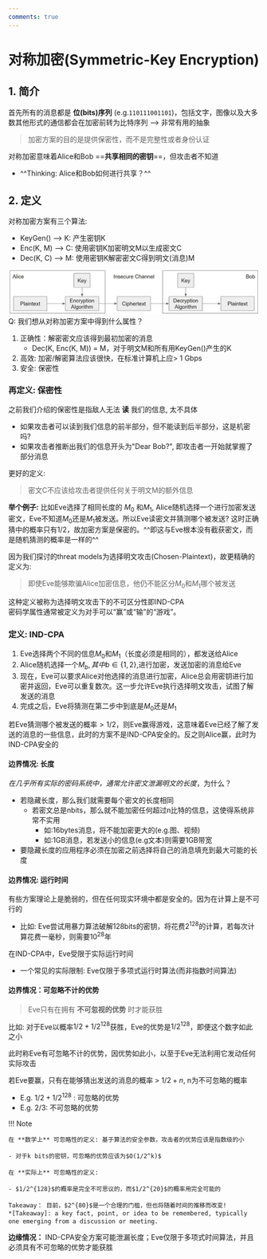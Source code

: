 ```yaml
---
comments: true
---
```


# 对称加密(Symmetric-Key Encryption)

## 1. 简介

首先所有的消息都是 **位(bits)序列** (e.g.`110111001101`)，包括文字，图像以及大多数其他形式的通信都会在加密前转为比特序列  -->  非常有用的抽象

> 加密方案的目的是提供保密性，而不是完整性或者身份认证

对称加密意味着Alice和Bob ==**共享相同的密钥**==，但攻击者不知道

- ^^Thinking: Alice和Bob如何进行共享？^^

## 2. 定义
对称加密方案有三个算法:

- KeyGen() -->  K: 产生密钥K
- Enc(K, M) --> C: 使用密钥K加密明文M以生成密文C
- Dec(K, C) --> M: 使用密钥K解密密文C得到明文(消息)M

![](./assets/Snipaste_2023-12-30_21-39-38.jpg)
Q: 我们想从对称加密方案中得到什么属性？

1. 正确性：解密密文应该得到最初加密的消息
    - Dec(K, Enc(K, M)) = M，对于明文M和所有用KeyGen()产生的K
2. 高效: 加密/解密算法应该很快，在标准计算机上应> 1 Gbps 
3. 安全: 保密性

### 再定义: 保密性
之前我们介绍的保密性是指敌人无法 **读** 我们的信息, 太不具体

- 如果攻击者可以读到我们信息的前半部分，但不能读到后半部分，这是机密吗?
- 如果攻击者推断出我们的信息开头为"Dear Bob?", 即攻击者一开始就掌握了部分消息

更好的定义:
> 密文C不应该给攻击者提供任何关于明文M的额外信息

**举个例子:**
比如Eve选择了相同长度的 $M_0$ 和$M_1$, Alice随机选择一个进行加密发送密文，Eve不知道$M_0$还是$M_1$被发送。所以Eve读密文并猜测哪个被发送? 这时正确猜中的概率只有$1/2$，故加密方案是保密的。^^即这与Eve根本没有截获密文，而是随机猜测的概率是一样的^^

因为我们探讨的threat models为选择明文攻击(Chosen-Plaintext)，故更精确的定义为:
> 即使Eve能够欺骗Alice加密信息，他仍不能区分$M_0$和$M_1$哪个被发送

这种定义被称为选择明文攻击下的不可区分性即IND-CPA <br>
密码学属性通常被定义为对手可以“赢”或“输”的“游戏”。

### 定义: IND-CPA
1. Eve选择两个不同的信息$M_0$和$M_1$（长度必须是相同的），都发送给Alice
2. Alice随机选择一个$M_b, 其中b \in \{1,2\}$,进行加密，发送加密的消息给Eve
3. 现在，Eve可以要求Alice对他选择的消息进行加密，Alice总会用密钥进行加密并返回，Eve可以重复数次。这一步允许Eve执行选择明文攻击，试图了解发送的消息
4. 完成之后，Eve将猜测在第二步中到底是$M_0$还是$M_1$

若Eve猜测哪个被发送的概率$>1/2$，则Eve赢得游戏，这意味着Eve已经了解了发送的消息的一些信息，此时的方案不是IND-CPA安全的。反之则Alice赢，此时为IND-CPA安全的

#### 边界情况: 长度
*在几乎所有实际的密码系统中，通常允许密文泄漏明文的长度*，为什么？

- 若隐藏长度，那么我们就需要每个密文的长度相同
    * 若密文总是nbits，那么就不能加密任何超过n比特的信息，这使得系统非常不实用
        + 如:16bytes消息，将不能加密更大的(e.g.图、视频)
        + 如:1GB消息，若发送小的信息(e.g文本)则需要1GB带宽
- 要隐藏长度的应用程序必须在加密之前选择将自己的消息填充到最大可能的长度

#### 边界情况: 运行时间
有些方案理论上是脆弱的，但在任何现实环境中都是安全的。因为在计算上是不可行的

- 比如: Eve尝试用暴力算法破解128bits的密钥，将花费$2^{128}$的计算，若每次计算花费一毫秒，则需要$10^{28}$年

在IND-CPA中，Eve受限于实际运行时间

- 一个常见的实际限制: Eve仅限于多项式运行时算法(而非指数时间算法)

#### 边界情况：可忽略不计的优势
> Eve只有在拥有 **不可忽视的优势** 时才能获胜

比如: 对于Eve以概率$1/2 + 1/2^{128}$获胜，Eve的优势是$1/2^{128}$，即便这个数字如此之小

此时称Eve有可忽略不计的优势，因优势如此小，以至于Eve无法利用它发动任何实际攻击

若Eve要赢，只有在能够猜出发送的消息的概率 > $1/2 + n$, n为不可忽略的概率

- E.g. $1/2 + 1/2^{128}$ : 可忽略的优势
- E.g. $2/3$: 不可忽略的优势

!!! Note

    在 **数学上** 可忽略性的定义: 基于算法的安全参数，攻击者的优势应该是指数级的小
    
    - 对于k bits的密钥，可忽略的优势应该为$O(1/2^k)$

    在 **实际上** 可忽略性的定义: 
    
    - $1/2^{128}$的概率是完全不可思议的，而$1/2^{20}$的概率用完全可能的

    Takeaway： 目前，$2^{80}$是一个合理的门槛，但也将随着时间的推移而改变!
    *[Takeaway]: a key fact, point, or idea to be remembered, typically one emerging from a discussion or meeting.

**边缘情况：** IND-CPA安全方案可能泄漏长度；Eve仅限于多项式时间算法，并且必须具有不可忽略的优势才能获胜